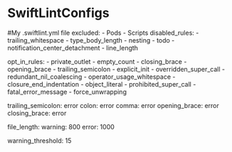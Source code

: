 # SwiftLintConfigs

#My .swiftlint.yml file
excluded:
    - Pods
    - Scripts
disabled_rules:
    - trailing_whitespace
    - type_body_length
    - nesting
    - todo
    - notification_center_detachment
    - line_length

opt_in_rules:
    - private_outlet
    - empty_count
    - closing_brace
    - opening_brace
    - trailing_semicolon
    - explicit_init
    - overridden_super_call
    - redundant_nil_coalescing
    - operator_usage_whitespace
    - closure_end_indentation
    - object_literal
    - prohibited_super_call
    - fatal_error_message
    - force_unwrapping

trailing_semicolon: error
colon: error
comma: error
opening_brace: error
closing_brace: error

file_length:
    warning: 800
    error: 1000

warning_threshold: 15

